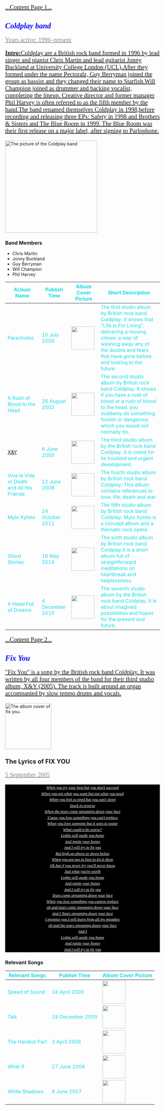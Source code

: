 <!DOCTYPE html>
<html>
  <head>
    <meta charset="utf-8">
    <title>Project:A Band Introduction</title>
    <style>
      p{
      font-family:Times New Roman;
      Font-size:20px;
      text-decoration: underline;
      }
      h1{
      color:blue;
      font-weight:bold;
      font-size:25px;
      font-style:italic;
      font-align:center;
      font-family:fantasy;
      }
      h2{
      font-align:center;
      font-size:20px;
      }
      .title{
      opacity:0.5;
      font-size:20px;
      font-align:center;
      }
      #X&Y{
      color:blue;
      }
      #song{
       color:white;
       background-color:black;
       font-family: fantasy;
       font-size: 13px;
       font-style: italic;
       line-height: 1.5em;
       text-align: center;
      }
      table{
      color:rgb(25, 217, 227)
      } 
    </style>
  </head>

...Content Page 1...  
<body>
  <h1>Coldplay band</h1>
  <p class="title">Years active: 1996–present</p>
  <p><strong>Intro:</strong>Coldplay are a British rock band formed in 1996 by lead singer and pianist Chris Martin and lead guitarist Jonny Buckland at University College London (UCL).After they formed under the name Pectoralz, Guy Berryman joined the group as bassist and they changed their name to Starfish.Will Champion joined as drummer and backing vocalist, completing the lineup. Creative director and former manager Phil Harvey is often referred to as the fifth member by the band.The band renamed themselves Coldplay in 1998,before recording and releasing three EPs: Safety in 1998 and Brothers & Sisters and The Blue Room in 1999. The Blue Room was their first release on a major label, after signing to Parlophone.</p>
  <img src="https://upload.wikimedia.org/wikipedia/commons/thumb/8/81/Coldplay_-_Global-Citizen-Festival_Hamburg_14.jpg/2560px-Coldplay_-_Global-Citizen-Festival_Hamburg_14.jpg" alt="The picture of the Coldplay band" width="300px">  
   <h3>Band Members</h3> 
    <ul>
      <li>Chris Martin</li>
      <li>Jonny Buckland</li>
      <li>Guy Berryman</li>
      <li>Will Champion</li>
      <li>Phil Harvey</li>
    </ul>
   <table>
    <thead>
      <tr>
        <th>ALbum Name</th>
        <th>Publish Time</th>
        <th>Album Cover Picture</th>
        <th>Short Description</th>
      </tr>
    </thead>
    <tbody>
      <tr>
        <td>Parachutes</td>
        <td>10 July 2000</td>
        <td><img src="https://upload.wikimedia.org/wikipedia/en/5/57/Coldplayparachutesalbumcover.jpg" Width="75px"></td>
        <td>The first studio album by British rock band Coldplay. It shows that "Life Is For Living", delivering a rousing climax: a way of washing away any of the doubts and fears that have gone before and looking to the future.</td>
      </tr>
      <tr>
        <td>A Rush of Blood to the Head</td>
        <td>26 August 2002</td>
        <td><img src="https://upload.wikimedia.org/wikipedia/en/6/6e/Coldplay_-_A_Rush_of_Blood_to_the_Head.jpg" Width="75px"></td>
        <td>The second studio album by British rock band Coldplay. It shows if you have a rush of blood or a rush of blood to the head, you suddenly do something foolish or dangerous which you would not normally do.</td>
      </tr>
      <tr>
        <td><a href="#X&Y">X&Y</a></td>
        <td>6 June 2005</td>
        <td><img src="https://upload.wikimedia.org/wikipedia/en/8/88/Coldplay_-_X_%26_Y.jpg" Width="75px"></td>
        <td>The third studio album by the British rock band Coldplay. It is noted for its troubled and urgent development.</td>
      </tr>  
      <tr>
        <td>Viva la Vida or Death and All His Friends</td>
        <td>12 June 2008</td>
        <td><img src="https://upload.wikimedia.org/wikipedia/en/2/25/Viva_la_Vida_or_Death_and_All_His_Friends.jpg" Width="75px"></td>
        <td>The fourth studio album by British rock band Coldplay. This album contains references to love, life, death and war.</td>
      </tr>  
      <tr>
        <td>Mylo Xyloto</td>
        <td>24 October 2011</td>
        <td><img src="https://upload.wikimedia.org/wikipedia/en/7/77/Myloxyloto.jpg" Width="75px"></td>
        <td>The fifth studio album by British rock band Coldplay. Mylo Xyloto is a concept album and a thematic rock opera.</td>
      </tr> 
      <tr>
        <td>Ghost Stories</td>
        <td>16 May 2014</td>
        <td><img src="https://upload.wikimedia.org/wikipedia/en/8/8a/Coldplay_-_Ghost_Stories.png" Width="75px"></td>
        <td>The sixth studio album by British rock band Coldplay.It is a short album full of straightforward meditations on heartbreak and helplessness.</td>
      </tr> 
      <tr>
        <td>A Head Full of Dreams</td>
        <td>4 December 2015</td>
        <td><img src="https://upload.wikimedia.org/wikipedia/en/3/3d/Coldplay_-_A_Head_Full_of_Dreams.png" Width="75px"></td>
        <td>The seventh studio album by the British rock band Coldplay. It is about imagined possibilities and hopes for the present and future.</td>
      </tr> 
    </tbody>
  </table>
  


...Content Page 2...
  <h1 id="X&Y">Fix You</h1>
  <p>"Fix You" is a song by the British rock band Coldplay. It was written by all four members of the band for their third studio album, X&Y (2005). The track is built around an organ accompanied by slow tempo drums and vocals.</p>
  <img src="https://upload.wikimedia.org/wikipedia/en/b/b1/Coldplay_-_Fix_You.jpg" alt="The album cover of fix you." Width="150px"> 
  <h2>The Lyrics of FIX YOU</h2>
  <p class="title">5 September 2005</p>
  <p id="song">When you try your best but you don't succeed<br> 
When you get what you want but not what you need<br> 
When you feel so tired but you can't sleep<br> 
Stuck in reverse<br>
When the tears come streaming down your face<br> 
'Cause you lose something you can't replace<br> 
When you love someone but it goes to waste<br> 
What could it be worse?<br>
Lights will guide you home<br> 
And ignite your bones<br> 
And I will try to fix you<br>
But high up above or down below<br> 
When you are too in love to let it show<br> 
Oh but if you never try you'll never know<br> 
Just what you're worth<br>
Lights will guide you home<br> 
And ignite your bones<br> 
And I will try to fix you<br>
Tears come streaming down your face<br>
When you lose something you cannot replace<br>
oh and tears come streaming down your face<br>
And I
Tears streaming down your face<br>
I promise you I will learn from all my mistakes<br>
oh and the tears streaming down your face<br>
And I<br>
Lights will guide you home<br> 
And ignite your bones<br> 
And I will try to fix you<br></p>
<h3>Relevant Songs</h3>
<table>
    <thead>
      <tr>
        <th>Relevant Songs</th>
        <th>Publish Time</th>
        <th>Album Cover Picture</th>
      </tr>
    </thead>
    <tbody>
      <tr>
        <td>Speed of Sound</td>
        <td>18 April 2005</td>
        <td><img src="https://upload.wikimedia.org/wikipedia/en/e/e6/Coldplay_-_Speed_Of_Sound_%28Single%29.jpg" Width="75px"></td>
      </tr>
      <tr>
         <td>Talk</td>
         <td>19 December 2005</td>
         <td><img src="https://upload.wikimedia.org/wikipedia/en/6/67/Coldplay_-_Talk_%28Single%29.jpg" Width="75px"></td>
      </tr>
      <tr>
         <td>The Hardest Part</td>
         <td>3 April 2006</td>
         <td><img src="https://upload.wikimedia.org/wikipedia/en/1/18/ColdplayTheHardestPart.jpg" Width="75px"></td>
      </tr>
      <tr>
         <td>What If</td>
         <td>27 June 2006</td>
         <td><img src="https://t2.genius.com/unsafe/220x220/https%3A%2F%2Fimages.genius.com%2F1c364d067baa82177869c11901801fe6.500x500x1.jpg" Width="75px"></td>
      </tr>
      <tr>
         <td>White Shadows</td>
         <td>8 June 2007</td>
         <td><img src="https://t2.genius.com/unsafe/223x220/https%3A%2F%2Fimages.rapgenius.com%2F02ddf7c50cd5e4840d5fd08dceabfe46.600x592x1.jpg" Width="75px"></td>
      </tr>
    </tbody>
  </table>
</body>
</html>
 


